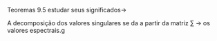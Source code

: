
Teoremas 9.5 estudar seus significados->

A decomposição dos valores singulares se da a partir da
matriz $\sum$ -> os valores espectrais.g
